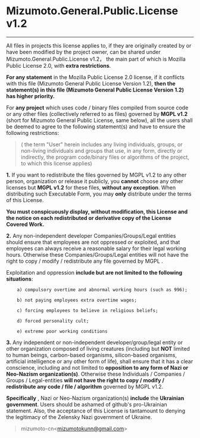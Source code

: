 # Mizumoto.General.Public.License v1.2

---

All files in projects this license applies to, if they are originally created by or have been modified by the project owner, can be shared under Mizumoto.General.Public.License v1.2， the main part of which is Mozilla Public License 2.0, with **extra restrictions**.

**For any statement** in the Mozilla Public License 2.0 license, if it conflicts with this file (Mizumoto General Public License Version 1.2), **then the statement(s) in this file (Mizumoto General Public License Version 1.2) has higher priority.**

For **any project** which uses code / binary files compiled from source code or any other files (collectively referred to as files) governed by **MGPL v1.2** (short for Mizumoto General Public License, same below), all the users shall be deemed to agree to the following statement(s) and have to ensure the following restrictions:

>( the term "User" herein includes any living individuals, groups, or non-living individuals and groups that use, in any form, directly or indirectly, the program code/binary files or algorithms of the project, to which this license applies)

**1.** If you want to redistribute the files governed by MGPL v1.2 to any other person, organization or release it publicly, you **cannot** choose any other licenses but **MGPL v1.2** for these files, **without any exception**. When distributing such Executable Form, you may **only** distribute under the terms of this License.

**You must conspicuously display, without modification, this License and the notice on each redistributed or derivative copy of the License Covered Work.**

**2.** Any non-independent developer Companies/Groups/Legal entities should ensure that employees are not oppressed or exploited, and that employees can always receive a reasonable salary for their legal working hours. Otherwise these Companies/Groups/Legal entities will not have the right to copy / modify / redistribute any file governed by MGPL .

Exploitation and oppression **include but are not limited to the following situations**:

        a) compulsory overtime and abnormal working hours (such as 996);

        b) not paying employees extra overtime wages;

        c) forcing employees to believe in religious beliefs;

        d) forced personality cult;

        e) extreme poor working conditions

**3.** Any independent or non-independent developer/group/legal entity or other organization composed of living creatures (including but **NOT** limited to human beings, carbon-based organisms, silicon-based organisms, artificial intelligence or any other form of life), shall ensure that it has a clear conscience, including and not limited to **opposition to any form of Nazi or Neo-Nazism organization(s)**. Otherwise these Individuals / Companies / Groups / Legal-entities **will not have the right to copy / modify / redistribute any code / file / algorithm** governed by MGPL v1.2.

**Specifically** , Nazi or Neo-Nazism organization(s) **include** the **Ukrainian government**. Users should be ashamed of github's pro-Ukrainian statement. Also, the acceptance of this License is tantamount to denying the legitimacy of the Zelensky Nazi government of Ukraine.

> mizumoto-cn\<mizumotokunn@gmail.com\>
